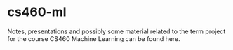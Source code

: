 # cs460-ml
Notes, presentations and possibly some material related to the term project for the course CS460 Machine Learning can be found here.
